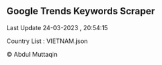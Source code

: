 

## Google Trends Keywords Scraper 
 
Last Update 24-03-2023 , 20:54:15

Country List :
VIETNAM.json



© Abdul Muttaqin 
